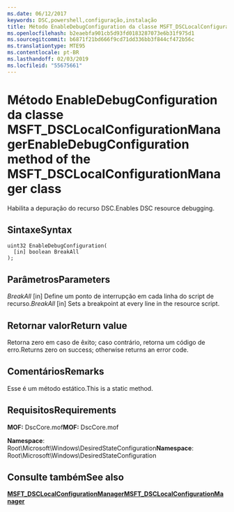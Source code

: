 ```yaml
---
ms.date: 06/12/2017
keywords: DSC,powershell,configuração,instalação
title: Método EnableDebugConfiguration da classe MSFT_DSCLocalConfigurationManager
ms.openlocfilehash: b2eaebfa901cb5d93fd0183287073e6b31f975d1
ms.sourcegitcommit: b6871f21bd666f9cd71dd336bb3f844cf472b56c
ms.translationtype: MTE95
ms.contentlocale: pt-BR
ms.lasthandoff: 02/03/2019
ms.locfileid: "55675661"
---
```

# <a name="enabledebugconfiguration-method-of-the-msftdsclocalconfigurationmanager-class"></a><span data-ttu-id="aaa48-103">Método EnableDebugConfiguration da classe MSFT_DSCLocalConfigurationManager</span><span class="sxs-lookup"><span data-stu-id="aaa48-103">EnableDebugConfiguration method of the MSFT_DSCLocalConfigurationManager class</span></span>

<span data-ttu-id="aaa48-104">Habilita a depuração do recurso DSC.</span><span class="sxs-lookup"><span data-stu-id="aaa48-104">Enables DSC resource debugging.</span></span>

## <a name="syntax"></a><span data-ttu-id="aaa48-105">Sintaxe</span><span class="sxs-lookup"><span data-stu-id="aaa48-105">Syntax</span></span>

```mof
uint32 EnableDebugConfiguration(
  [in] boolean BreakAll
);
```

## <a name="parameters"></a><span data-ttu-id="aaa48-106">Parâmetros</span><span class="sxs-lookup"><span data-stu-id="aaa48-106">Parameters</span></span>

<span data-ttu-id="aaa48-107">*BreakAll* \[in\] Define um ponto de interrupção em cada linha do script de recurso.</span><span class="sxs-lookup"><span data-stu-id="aaa48-107">*BreakAll* \[in\] Sets a breakpoint at every line in the resource script.</span></span>

## <a name="return-value"></a><span data-ttu-id="aaa48-108">Retornar valor</span><span class="sxs-lookup"><span data-stu-id="aaa48-108">Return value</span></span>

<span data-ttu-id="aaa48-109">Retorna zero em caso de êxito; caso contrário, retorna um código de erro.</span><span class="sxs-lookup"><span data-stu-id="aaa48-109">Returns zero on success; otherwise returns an error code.</span></span>

## <a name="remarks"></a><span data-ttu-id="aaa48-110">Comentários</span><span class="sxs-lookup"><span data-stu-id="aaa48-110">Remarks</span></span>

<span data-ttu-id="aaa48-111">Esse é um método estático.</span><span class="sxs-lookup"><span data-stu-id="aaa48-111">This is a static method.</span></span>

## <a name="requirements"></a><span data-ttu-id="aaa48-112">Requisitos</span><span class="sxs-lookup"><span data-stu-id="aaa48-112">Requirements</span></span>

<span data-ttu-id="aaa48-113">**MOF:** DscCore.mof</span><span class="sxs-lookup"><span data-stu-id="aaa48-113">**MOF:** DscCore.mof</span></span>

<span data-ttu-id="aaa48-114">**Namespace**: Root\Microsoft\Windows\DesiredStateConfiguration</span><span class="sxs-lookup"><span data-stu-id="aaa48-114">**Namespace**: Root\Microsoft\Windows\DesiredStateConfiguration</span></span>

## <a name="see-also"></a><span data-ttu-id="aaa48-115">Consulte também</span><span class="sxs-lookup"><span data-stu-id="aaa48-115">See also</span></span>

[<span data-ttu-id="aaa48-116">**MSFT_DSCLocalConfigurationManager**</span><span class="sxs-lookup"><span data-stu-id="aaa48-116">**MSFT_DSCLocalConfigurationManager**</span></span>](msft-dsclocalconfigurationmanager.md)